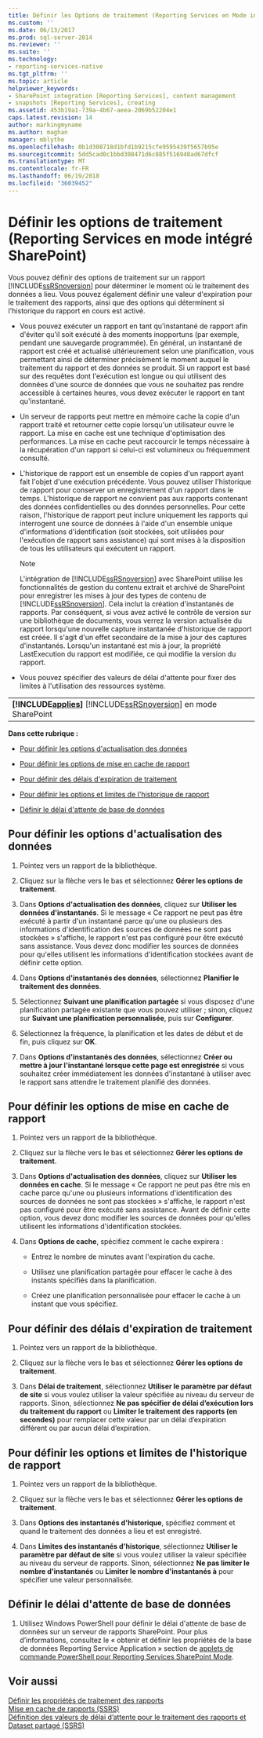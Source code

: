 ```yaml
---
title: Définir les Options de traitement (Reporting Services en Mode intégré SharePoint) | Documents Microsoft
ms.custom: ''
ms.date: 06/13/2017
ms.prod: sql-server-2014
ms.reviewer: ''
ms.suite: ''
ms.technology:
- reporting-services-native
ms.tgt_pltfrm: ''
ms.topic: article
helpviewer_keywords:
- SharePoint integration [Reporting Services], content management
- snapshots [Reporting Services], creating
ms.assetid: 453b19a1-739a-4b67-aeea-2069b52204e1
caps.latest.revision: 14
author: markingmyname
ms.author: maghan
manager: mblythe
ms.openlocfilehash: 0b1d308718d1bfd1b9215cfe9595439f5657b95e
ms.sourcegitcommit: 5dd5cad0c1bbd308471d6c885f516948ad67dfcf
ms.translationtype: MT
ms.contentlocale: fr-FR
ms.lasthandoff: 06/19/2018
ms.locfileid: "36039452"
---
```

# <a name="set-processing-options-reporting-services-in-sharepoint-integrated-mode"></a>Définir les options de traitement (Reporting Services en mode intégré SharePoint)
  Vous pouvez définir des options de traitement sur un rapport [!INCLUDE[ssRSnoversion](../includes/ssrsnoversion-md.md)] pour déterminer le moment où le traitement des données a lieu. Vous pouvez également définir une valeur d'expiration pour le traitement des rapports, ainsi que des options qui déterminent si l'historique du rapport en cours est activé.  
  
-   Vous pouvez exécuter un rapport en tant qu'instantané de rapport afin d'éviter qu'il soit exécuté à des moments inopportuns (par exemple, pendant une sauvegarde programmée). En général, un instantané de rapport est créé et actualisé ultérieurement selon une planification, vous permettant ainsi de déterminer précisément le moment auquel le traitement du rapport et des données se produit. Si un rapport est basé sur des requêtes dont l'exécution est longue ou qui utilisent des données d'une source de données que vous ne souhaitez pas rendre accessible à certaines heures, vous devez exécuter le rapport en tant qu'instantané.  
  
-   Un serveur de rapports peut mettre en mémoire cache la copie d'un rapport traité et retourner cette copie lorsqu'un utilisateur ouvre le rapport. La mise en cache est une technique d'optimisation des performances. La mise en cache peut raccourcir le temps nécessaire à la récupération d'un rapport si celui-ci est volumineux ou fréquemment consulté.  
  
-   L'historique de rapport est un ensemble de copies d'un rapport ayant fait l'objet d'une exécution précédente. Vous pouvez utiliser l'historique de rapport pour conserver un enregistrement d'un rapport dans le temps. L'historique de rapport ne convient pas aux rapports contenant des données confidentielles ou des données personnelles. Pour cette raison, l'historique de rapport peut inclure uniquement les rapports qui interrogent une source de données à l'aide d'un ensemble unique d'informations d'identification (soit stockées, soit utilisées pour l'exécution de rapport sans assistance) qui sont mises à la disposition de tous les utilisateurs qui exécutent un rapport.  
  
    > [!NOTE]  
    >  L'intégration de [!INCLUDE[ssRSnoversion](../includes/ssrsnoversion-md.md)] avec SharePoint utilise les fonctionnalités de gestion du contenu extrait et archivé de SharePoint pour enregistrer les mises à jour des types de contenu de [!INCLUDE[ssRSnoversion](../includes/ssrsnoversion-md.md)]. Cela inclut la création d'instantanés de rapports. Par conséquent, si vous avez activé le contrôle de version sur une bibliothèque de documents, vous verrez la version actualisée du rapport lorsqu'une nouvelle capture instantanée d'historique de rapport est créée. Il s'agit d'un effet secondaire de la mise à jour des captures d'instantanés. Lorsqu'un instantané est mis à jour, la propriété LastExecution du rapport est modifiée, ce qui modifie la version du rapport.  
  
-   Vous pouvez spécifier des valeurs de délai d'attente pour fixer des limites à l'utilisation des ressources système.  
  
||  
|-|  
|**[!INCLUDE[applies](../includes/applies-md.md)]**  [!INCLUDE[ssRSnoversion](../includes/ssrsnoversion-md.md)] en mode SharePoint|  
  
 **Dans cette rubrique :**  
  
-   [Pour définir les options d'actualisation des données](#bkmk_set_data_refresh)  
  
-   [Pour définir les options de mise en cache de rapport](#bkmk_set_report_caching)  
  
-   [Pour définir des délais d'expiration de traitement](#bkmk_set_processing)  
  
-   [Pour définir les options et limites de l'historique de rapport](#bkmk_set_report_history)  
  
-   [Définir le délai d'attente de base de données](#bkmk_set_database_timeout)  
  
##  <a name="bkmk_set_data_refresh"></a> Pour définir les options d'actualisation des données  
  
1.  Pointez vers un rapport de la bibliothèque.  
  
2.  Cliquez sur la flèche vers le bas et sélectionnez **Gérer les options de traitement**.  
  
3.  Dans **Options d'actualisation des données**, cliquez sur **Utiliser les données d'instantanés**. Si le message « Ce rapport ne peut pas être exécuté à partir d'un instantané parce qu'une ou plusieurs des informations d'identification des sources de données ne sont pas stockées » s'affiche, le rapport n'est pas configuré pour être exécuté sans assistance. Vous devez donc modifier les sources de données pour qu'elles utilisent les informations d'identification stockées avant de définir cette option.  
  
4.  Dans **Options d'instantanés des données**, sélectionnez **Planifier le traitement des données**.  
  
5.  Sélectionnez **Suivant une planification partagée** si vous disposez d'une planification partagée existante que vous pouvez utiliser ; sinon, cliquez sur **Suivant une planification personnalisée**, puis sur **Configurer**.  
  
6.  Sélectionnez la fréquence, la planification et les dates de début et de fin, puis cliquez sur **OK**.  
  
7.  Dans **Options d'instantanés des données**, sélectionnez **Créer ou mettre à jour l'instantané lorsque cette page est enregistrée** si vous souhaitez créer immédiatement les données d'instantané à utiliser avec le rapport sans attendre le traitement planifié des données.  
  
##  <a name="bkmk_set_report_caching"></a> Pour définir les options de mise en cache de rapport  
  
1.  Pointez vers un rapport de la bibliothèque.  
  
2.  Cliquez sur la flèche vers le bas et sélectionnez **Gérer les options de traitement**.  
  
3.  Dans **Options d'actualisation des données**, cliquez sur **Utiliser les données en cache**. Si le message « Ce rapport ne peut pas être mis en cache parce qu'une ou plusieurs informations d'identification des sources de données ne sont pas stockées » s'affiche, le rapport n'est pas configuré pour être exécuté sans assistance. Avant de définir cette option, vous devez donc modifier les sources de données pour qu'elles utilisent les informations d'identification stockées.  
  
4.  Dans **Options de cache**, spécifiez comment le cache expirera :  
  
    -   Entrez le nombre de minutes avant l'expiration du cache.  
  
    -   Utilisez une planification partagée pour effacer le cache à des instants spécifiés dans la planification.  
  
    -   Créez une planification personnalisée pour effacer le cache à un instant que vous spécifiez.  
  
##  <a name="bkmk_set_processing"></a> Pour définir des délais d'expiration de traitement  
  
1.  Pointez vers un rapport de la bibliothèque.  
  
2.  Cliquez sur la flèche vers le bas et sélectionnez **Gérer les options de traitement**.  
  
3.  Dans **Délai de traitement**, sélectionnez **Utiliser le paramètre par défaut de site** si vous voulez utiliser la valeur spécifiée au niveau du serveur de rapports. Sinon, sélectionnez **Ne pas spécifier de délai d’exécution lors du traitement du rapport** ou **Limiter le traitement des rapports (en secondes)** pour remplacer cette valeur par un délai d’expiration différent ou par aucun délai d’expiration.  
  
##  <a name="bkmk_set_report_history"></a> Pour définir les options et limites de l'historique de rapport  
  
1.  Pointez vers un rapport de la bibliothèque.  
  
2.  Cliquez sur la flèche vers le bas et sélectionnez **Gérer les options de traitement**.  
  
3.  Dans **Options des instantanés d'historique**, spécifiez comment et quand le traitement des données a lieu et est enregistré.  
  
4.  Dans **Limites des instantanés d'historique**, sélectionnez **Utiliser le paramètre par défaut de site** si vous voulez utiliser la valeur spécifiée au niveau du serveur de rapports. Sinon, sélectionnez **Ne pas limiter le nombre d'instantanés** ou **Limiter le nombre d'instantanés à** pour spécifier une valeur personnalisée.  
  
##  <a name="bkmk_set_database_timeout"></a> Définir le délai d'attente de base de données  
  
1.  Utilisez Windows PowerShell pour définir le délai d'attente de base de données sur un serveur de rapports SharePoint. Pour plus d’informations, consultez le « obtenir et définir les propriétés de la base de données Reporting Service Application » section de [applets de commande PowerShell pour Reporting Services SharePoint Mode](../../2014/reporting-services/powershell-cmdlets-for-reporting-services-sharepoint-mode.md).  
  
## <a name="see-also"></a>Voir aussi  
 [Définir les propriétés de traitement des rapports](report-server/set-report-processing-properties.md)   
 [Mise en cache de rapports &#40;SSRS&#41;](report-server/caching-reports-ssrs.md)   
 [Définition des valeurs de délai d’attente pour le traitement des rapports et Dataset partagé &#40;SSRS&#41;](report-server/setting-time-out-values-for-report-and-shared-dataset-processing-ssrs.md)  
  
  